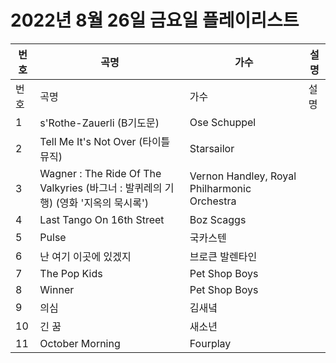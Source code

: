 # 2022년 8월 26일 금요일 플레이리스트

| 번호 | 곡명 | 가수 | 설명 |
|------|------|------|------|
| 번호 | 곡명 | 가수 | 설명 |
| 1 | s'Rothe-Zauerli (B기도문) | Ose Schuppel |  |
| 2 | Tell Me It's Not Over (타이틀 뮤직) | Starsailor |  |
| 3 | Wagner : The Ride Of The Valkyries (바그너 : 발퀴레의 기행) (영화 '지옥의 묵시록') | Vernon Handley, Royal Philharmonic Orchestra |  |
| 4 | Last Tango On 16th Street | Boz Scaggs |  |
| 5 | Pulse | 국카스텐 |  |
| 6 | 난 여기 이곳에 있겠지 | 브로큰 발렌타인 |  |
| 7 | The Pop Kids | Pet Shop Boys |  |
| 8 | Winner | Pet Shop Boys |  |
| 9 | 의심 | 김새녘 |  |
| 10 | 긴 꿈 | 새소년 |  |
| 11 | October Morning | Fourplay |  |
